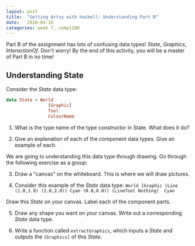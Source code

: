 ```yaml
---
layout: post
title:  "Getting Artsy with Haskell: Understanding Part B"
date:   2018-04-16
categories: week 7, comp1100
---
```


Part B of the assignment has lots of confusing data types! _State_, _Graphics_, _InteractionOf_. Don't worry! By the end of this activity, you will be a master of Part B in no time!

## Understanding State
Consider the _State_ data type:

```haskell
data State = World
                [Graphic]
                Tool
                ColourName
```

1. What is the type name of the type constructor in State. What does it do?

2. Give an explanation of each of the component data types. Give an example of each.

We are going to understanding this data type through drawing. Go through the following exercise as a group:

3. Draw a "canvas" on the whiteboard. This is where we will draw pictures.

4. Consider this example of the _State_ data type:  ```World [Graphic (Line (1.0,1.0) (2.0,2.0)) Cyan (0.0,0.0)] (LineTool Nothing) 
Cyan```

Draw this _State_ on your canvas. Label each of the component parts.

5. Draw any shape you want on your canvas. Write out a corresponding _State_ data type.

6. Write a function called `extractGraphics`, which inputs a _State_ and outputs the `[Graphics]` of this _State_.
